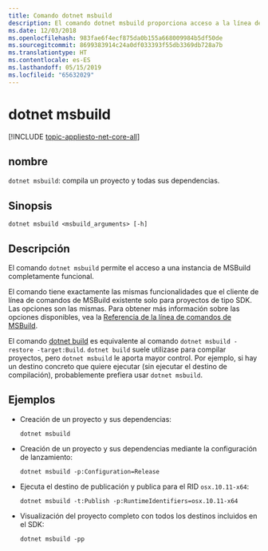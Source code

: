 ```yaml
---
title: Comando dotnet msbuild
description: El comando dotnet msbuild proporciona acceso a la línea de comandos de MSBuild.
ms.date: 12/03/2018
ms.openlocfilehash: 983fae6f4ecf875da0b155a668009984b5df50de
ms.sourcegitcommit: 8699383914c24a0df033393f55db3369db728a7b
ms.translationtype: HT
ms.contentlocale: es-ES
ms.lasthandoff: 05/15/2019
ms.locfileid: "65632029"
---
```

# <a name="dotnet-msbuild"></a>dotnet msbuild

[!INCLUDE [topic-appliesto-net-core-all](../../../includes/topic-appliesto-net-core-all.md)]

## <a name="name"></a>nombre

`dotnet msbuild`: compila un proyecto y todas sus dependencias.

## <a name="synopsis"></a>Sinopsis

`dotnet msbuild <msbuild_arguments> [-h]`

## <a name="description"></a>Descripción

El comando `dotnet msbuild` permite el acceso a una instancia de MSBuild completamente funcional.

El comando tiene exactamente las mismas funcionalidades que el cliente de línea de comandos de MSBuild existente solo para proyectos de tipo SDK. Las opciones son las mismas. Para obtener más información sobre las opciones disponibles, vea la [Referencia de la línea de comandos de MSBuild](/visualstudio/msbuild/msbuild-command-line-reference).

El comando [dotnet build](dotnet-build.md) es equivalente al comando `dotnet msbuild -restore -target:Build`. `dotnet build` suele utilizase para compilar proyectos, pero `dotnet msbuild` le aporta mayor control. Por ejemplo, si hay un destino concreto que quiere ejecutar (sin ejecutar el destino de compilación), probablemente prefiera usar `dotnet msbuild`.

## <a name="examples"></a>Ejemplos

* Creación de un proyecto y sus dependencias:

  ```console
  dotnet msbuild
  ```

* Creación de un proyecto y sus dependencias mediante la configuración de lanzamiento:

  ```console
  dotnet msbuild -p:Configuration=Release
  ```

* Ejecuta el destino de publicación y publica para el RID `osx.10.11-x64`:

  ```console
  dotnet msbuild -t:Publish -p:RuntimeIdentifiers=osx.10.11-x64
  ```

* Visualización del proyecto completo con todos los destinos incluidos en el SDK:

  ```console
  dotnet msbuild -pp
  ```
